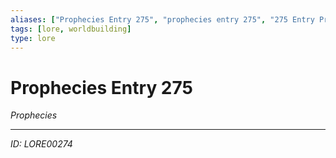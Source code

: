 ```yaml
---
aliases: ["Prophecies Entry 275", "prophecies entry 275", "275 Entry Prophecies"]
tags: [lore, worldbuilding]
type: lore
---
```


# Prophecies Entry 275

*Prophecies*

---
*ID: LORE00274*